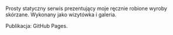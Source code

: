 Prosty statyczny serwis prezentujący moje ręcznie robione wyroby skórzane. Wykonany jako wizytówka i galeria.

Publikacja: GitHub Pages.